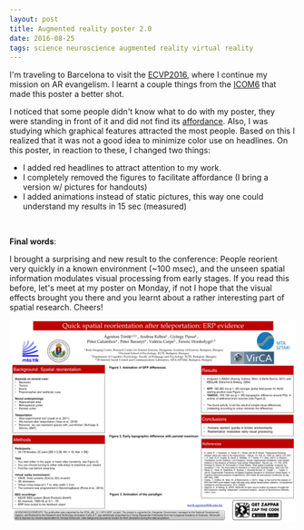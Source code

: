 ```yaml
---
layout: post
title: Augmented reality poster 2.0
date: 2016-08-25
tags: science neuroscience augmented reality virtual reality
---
```


I'm traveling to Barcelona to visit the [ECVP2016](http://www.ub.edu/ecvp/programme), where I continue my mission on AR evangelism. I learnt a couple things from the [ICOM6](http://www.icom2016.com/) that made this poster a better shot.

I noticed that some people didn't know what to do with my poster, they were standing in front of it and did not find its [affordance](https://en.wikipedia.org/wiki/Affordance). Also, I was studying which graphical features attracted the most people. Based on this I realized that it was not a good idea to minimize color use on headlines. On this poster, in reaction to these, I changed two things:

 * I added red headlines to attract attention to my work. 
 * I completely removed the figures to facilitate affordance (I bring a version w/ pictures for handouts)
 * I added animations instead of static pictures, this way one could understand my results in 15 sec (measured)
 
<br>

__Final words__: 

I brought a surprising and new result to the conference: People reorient very quickly in a known environment (~100 msec), and the unseen spatial information modulates visual processing from early stages. If you read this before, let's meet at my poster on Monday, if not I hope that the visual effects brought you there and you learnt about a rather interesting part of spatial research. Cheers!

<img class="  wp-image-74 alignright" src="/public/img/ECVP_2016.JPG" alt="ECVP poster" width = "auto" />
